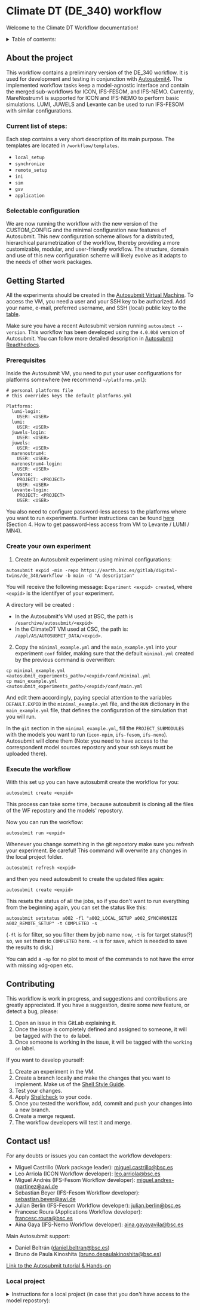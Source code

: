 # Climate DT (DE_340) workflow
Welcome to the Climate DT Workflow documentation!

<details><summary>Table of contents:</summary>
  <ol>
    <li>
      <a href="#about-the-project">About The Project</a>
      <ul>
        <li><a href="#Current-list-of-steps">Current list of steps</a></li>
        <li><a href="#Selectable-configuration">Selectable configuration</a></li>
      </ul>
    </li>
    <li>
      <a href="#getting-started">Getting Started</a>
      <ul>
        <li><a href="#prerequisites">Prerequisites</a></li>
        <li><a href="#Create-your-own-experiment">Create your own experiment</a></li>
        <li><a href="#Execute-the-workflow">Execute the workflow</a></li>
      </ul>
    </li>
    <li><a href="#contributing">Contributing </a></li>
    <li><a href="#contact-us">Contact us! </a></li>
  </ol>

</details>

## About the project 
This workflow contains a preliminary version of the DE_340 workflow. It is used for development and testing in conjunction with [Autosubmit4](https://earth.bsc.es/gitlab/es/autosubmit). The implemented workflow tasks keep a model-agnostic interface and contain the merged sub-workflows for ICON, IFS-FESOM, and IFS-NEMO. Currently, MareNostrum4 is supported for ICON and IFS-NEMO to perform basic simulations. LUMI, JUWELS and Levante can be used to run IFS-FESOM with similar configurations.

### Current list of steps:
Each step contains a very short description of its main purpose. The templates are located in `/workflow/templates`.
* `local_setup` 
* `synchronize` 
* `remote_setup`
* `ini`
* `sim`
* `gsv`
* `application`

### Selectable configuration

We are now running the workflow with the new version of the CUSTOM_CONFIG and the minimal configuration new features
of Autosubmit. This new configuration scheme allows for a distributed, hierarchical parametrization of the workflow, thereby providing a more customizable, modular, and user-friendly workflow. The structure, domain and use of this new configuration scheme will likely evolve as it adapts to the needs of other work packages.

## Getting Started
All the experiments should be created in the [Autosubmit Virtual Machine](https://wiki.eduuni.fi/display/cscRDIcollaboration/Autosubmit+VM). To access the VM, you need a user and your SSH key to be authorized. Add your name, e-mail, preferred username, and SSH (local) public key to the [table](https://wiki.eduuni.fi/display/cscRDIcollaboration/Autosubmit+VM+Users). 

Make sure you have a recent Autosubmit version running `autosubmit --version`. This workflow has been developed using the `4.0.0b0` version of Autosubmit. You can follow more detailed description in [Autosubmit Readthedocs](https://autosubmit.readthedocs.io/en/master/). 


### Prerequisites
Inside the Autosubmit VM, you need to put your user configurations for platforms somewhere (we recommend `~/platforms.yml`):
```
# personal platforms file 
# this overrides keys the default platforms.yml

Platforms:
  lumi-login:
    USER: <USER> 
  lumi:
    USER: <USER>
  juwels-login:
    USER: <USER>
  juwels:
    USER: <USER>
  marenostrum4:
    USER: <USER>
  marenostrum4-login:
    USER: <USER>
  levante:
    PROJECT: <PROJECT>
    USER: <USER>
  levante-login:
    PROJECT: <PROJECT>
    USER: <USER>
```

You also need to configure password-less access to the platforms where you want to run experiments. Further instructions can be found [here](https://wiki.eduuni.fi/display/cscRDIcollaboration/Autosubmit+VM) (Section 4. How to get password-less access from VM to Levante / LUMI / MN4).

### Create your own experiment

1. Create an Autosubmit experiment using minimal configurations:

```
autosubmit expid -min -repo https://earth.bsc.es/gitlab/digital-twins/de_340/workflow -b main -d "A description"
```

You will receive the following message: `Experiment <expid> created`, where `<expid>` is the identifyer of your experiment. 

A directory will be created : 

- In the Autosubmit's VM used at BSC, the path is `/esarchive/autosubmit/<expid>`
- In the ClimateDT VM used at CSC, the path is: `/appl/AS/AUTOSUBMIT_DATA/<expid>`.

2. Copy the `minimal_example.yml` and the `main_example.yml` into your experiment `conf` folder, making sure that the default `minimal.yml` created by the previous command is overwritten:
```shell
cp minimal_example.yml <autosubmit_experiments_path>/<expid>/conf/minimal.yml
cp main_example.yml <autosubmit_experiments_path>/<expid>/conf/main.yml
```

And edit them accordingly, paying special attention to the variables `DEFAULT.EXPID` in the `minimal_example.yml` file, and the `RUN` dictionary in the `main_example.yml` file, that defines the configuration of the simulation that you will run.

In the `git` section in the `minimal_example.yml`, fill the `PROJECT_SUBMODULES` with the models you want to run (`icon-mpim`, `ifs-fesom`, `ifs-nemo`). Autosubmit will clone them (Note: you need to have access to the correspondent model sources repostory and your ssh keys must be uploaded there). 

### Execute the workflow

With this set up you can have autosubmit create the workflow for you:
```
autosubmit create <expid>
```
This process can take some time, because autosubmit is cloning all the files of the WF repostory and the models' repostory.

Now you can run the workflow:
```
autosubmit run <expid>
```

Whenever you change something in the git repostory make sure you refresh your experiment. Be careful! This command will overwrite any changes in the local project folder.

```
autosubmit refresh <expid>
```

and then you need autosubmit to create the updated files again:
```
autosubmit create <expid>
```

This resets the status of all the jobs, so if you don't want to run everything from the beginning again, you can set the status like this:
```
autosubmit setstatus a002 -fl "a002_LOCAL_SETUP a002_SYNCHRONIZE a002_REMOTE_SETUP" -t COMPLETED -s
```
(`-fl` is for filter, so you filter them by job name now, `-t` is for target status(?) so, we set them to `COMPLETED` here. `-s` is for save, 
which is needed to save the results to disk.)

You can add a `-np` for no plot to most of the commands to not have the error with missing xdg-open etc.


## Contributing
This workflow is work in progress, and suggestions and contributions are greatly appreciated. If you have a suggestion, desire some new feature, or detect a bug, please: 

1. Open an issue in this GitLab explaining it. 
2. Once the issue is completely defined and assigned to someone, it will be tagged with the `to do` label.
3. Once someone is working in the issue, it will be tagged with the `working on` label.

If you want to develop yourself:
1. Create an experiment in the VM.
2. Create a branch locally and make the changes that you want to implement. Make us of the [Shell Style Guide](urlhttps://google.github.io/styleguide/shellguide.html). 
3. Test your changes.
4. Apply [Shellcheck](https://www.shellcheck.net/) to your code. 
4. Once you tested the workflow, add, commit and push your changes into a new branch.
5. Create a merge request. 
6. The workflow developers will test it and merge.

## Contact us!
For any doubts or issues you can contact the workflow developers:

- Miguel Castrillo (Work package leader): miguel.castrillo@bsc.es
- Leo Arriola (ICON Workflow developer): leo.arriola@bsc.es
- Miguel Andrés (IFS-Fesom Workflow developer): miguel.andres-martinez@awi.de
- Sebastian Beyer (IFS-Fesom Workflow developer): sebastian.beyer@awi.de
- Julian Berlin (IFS-Fesom Workflow developer): julian.berlin@bsc.es
- Francesc Roura (Applications Workflow developer): francesc.roura@bsc.es
- Aina Gaya (IFS-Nemo Workflow developer): aina.gayayavila@bsc.es

Main Autosubmit support:

- Daniel Beltrán (daniel.beltran@bsc.es)
- Bruno de Paula Kinoshita (bruno.depaulakinoshita@bsc.es)

[Link to the Autosubmit tutorial & Hands-on](https://wiki.eduuni.fi/display/cscRDIcollaboration/Autosubmit+introductory+session)

### Local project

<details><summary>Instructions for a local project (in case that you don't have access to the model repostory): </summary>
Clone this repo (anywhere you like, but I put it in home now)
```
git clone https://earth.bsc.es/gitlab/digital-twins/de_340/workflow -b <branch-with-latest-changes> ~/DT_workflow
```

Generate a new experiment:
```
autosubmit expid -H LUMI -d "Basic ClimateDT workflow"
```

Set basic config for experiment definition (make sure you put the correct path of your user platform config file here):
```
default:
  CUSTOM_CONFIG: "%ROOTDIR%/proj/proj_model/conf,/albedo/home/user/.config/autosubmit/platforms.yml"
```
Note: this will soon be deprecated and substituted by the `PRE` and `POST` new `COSTUM_CONFIG` logic. In this case,
the user file (e.g. `/albedo/home/user/.config/autosubmit/platforms.yml`) belongs to `POST`.

Set your project type to local and set the project path (must be the one where you cloned this repo into)
```
project:
  PROJECT_TYPE: local
  PROJECT_DESTINATION: 'proj_model'
local:
  PROJECT_PATH: '~/DT_workflow'
```

#### Chunks

To configure chunks of the experiment, you need to set the following in `expdef.yml`:
This means to run a total of 5 days in increments of one day starting from January 20th 2020:
```
experiment:
  MODEL: MODEL_NAME
  DATELIST: 20200120
  MEMBERS: "fc0"
  CHUNKSIZEUNIT: day
  CHUNKSIZE: 1
  NUMCHUNKS: 5
  CHUNKINI: ''
  CALENDAR: standard
```

The `expdef.yml` should look similar to this now:
```
DeFault:
  EXPID: a002
  HPCARCH: LUMI
  CUSTOM_CONFIG: 
    PRE:
     - "%PROJDIR%/conf"
     - "%PROJDIR%/conf/simulation/%RUN.SIMULATION%.yml"
     - "%PROJDIR%/conf/parameter/%RUN.PARAMETER%.yml"
     - "%PROJDIR%/conf/model/%RUN.MODEL%/%RUN.MODEL%.yml"
     - "%PROJDIR%/conf/model/%RUN.MODEL%/%RUN.GRID%.yml"
     - "%PROJDIR%/conf/application/%RUN.APPLICATION%.yml"
    POST:
     - "~/platforms.yml"

experiment:
  MODEL: MODEL_NAME
  DATELIST: 20200120
  MEMBERS: "fc0"
  CHUNKSIZEUNIT: day
  CHUNKSIZE: 1
  NUMCHUNKS: 5
  CHUNKINI: ''
  CALENDAR: standard
project:
  PROJECT_TYPE: local
  PROJECT_DESTINATION: 'proj_model'
local:
  PROJECT_PATH: '~/DT_workflow'
project_files:
  FILE_PROJECT_CONF: ''
  FILE_JOBS_CONF: ''
  JOB_SCRIPTS_TYPE: ''
rerun:
  RERUN: FALSE
  RERUN_JOBLIST: ''
```

#### Initiate the submodule

If you are using a local project (not a git project), make sure you initiate first your model's submodule:
```
git init <submodule>
git update <submodule>
```
If you are using a `git` project, that will be done automatically by Autosubmit, and you can skip this step.

</details>

